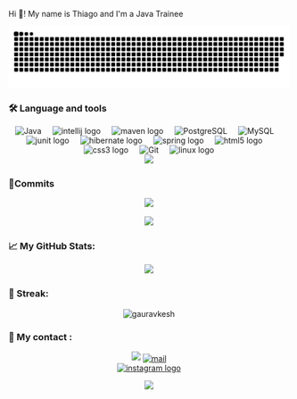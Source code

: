 Hi 👋! My name is Thiago and I'm a Java Trainee</h7>

![github contribution grid animation](https://raw.githubusercontent.com/thiagoHenrique19/thiagoHenrique19/output/github-contribution-grid-snake.svg)

<h3 align="left">🛠 Language and tools</h3>

<div align="center">
        <img alt="Java" width="45" height="45" src="https://raw.githubusercontent.com/HighAmbition211/HighAmbition211/auxiliary/languages/java.svg" />
      <img width="12" />
          <img src="https://cdn.jsdelivr.net/gh/devicons/devicon/icons/intellij/intellij-original.svg" height="40" alt="intellij logo"  />
      <img width="12" />
        <img src="https://miro.medium.com/v2/resize:fit:450/1*kbSGIVukG6lL7JtAa9wiDA.png" height="40" alt="maven logo" />
        <img width="12" />
          <img alt="PostgreSQL" width="45" height="45" src="https://raw.githubusercontent.com/HighAmbition211/HighAmbition211/auxiliary/databases/postgres.svg" />
      <img width="12" />
         <img alt="MySQL" width="45" height="45" src="https://raw.githubusercontent.com/HighAmbition211/HighAmbition211/auxiliary/databases/mysql.svg" />
      <img width="12" />
        <img src="https://junit.org/junit5/assets/img/junit5-logo.png" height="40" alt="junit logo" />
       <img width="12" />
        <img src="https://cdn.freebiesupply.com/logos/large/2x/hibernate-logo-png-transparent.png" height="40" alt="hibernate logo" />
        <img width="12" />
        <img src="https://cdn.jsdelivr.net/gh/devicons/devicon/icons/spring/spring-original.svg" height="40" alt="spring logo" />
        <img width="12" />
         <img src="https://cdn.jsdelivr.net/gh/devicons/devicon/icons/html5/html5-original.svg" height="40" alt="html5 logo"  />
         <img width="12" />
         <img src="https://cdn.jsdelivr.net/gh/devicons/devicon/icons/css3/css3-original.svg" height="40" alt="css3 logo"  />
         <img width="12" />
       <img alt="Git" width="45" height="45" src="https://raw.githubusercontent.com/HighAmbition211/HighAmbition211/auxiliary/tools/Github.gif" />
       <img width="12" />
          <img src="https://cdn.jsdelivr.net/gh/devicons/devicon/icons/linux/linux-original.svg" height="40" alt="linux logo"  />
<div

<div align="center">
    <img height="180em" src="https://github-readme-stats-sigma-five.vercel.app/api/top-langs/?username=thiagoHenrique19&layout=compact&langs_count=7&theme=dark"/>
</div>

<h3 align="left">🚀Commits</h3>
 

<div align="center">
    <img height="180em" src="https://github-readme-stats-sigma-five.vercel.app/api?username=thiagoHenrique19&show_icons=true&theme=dark&include_all_commits=false&count_private=true"/>



![](https://github-profile-summary-cards.vercel.app/api/cards/productive-time?username=thiagoHenrique19&theme=highcontrast)

<h3 align="left">📈 My GitHub Stats:</h3>

![](https://github-profile-summary-cards.vercel.app/api/cards/profile-details?username=thiagoHenrique19&theme=highcontrast)



<h3 align="left">🎯 Streak:</h3>

 <img align="center"   width="400" src="https://github-readme-streak-stats.herokuapp.com/?user=thiagoHenrique19&theme=highcontrast&hide_border=true" alt="gauravkesh" />

<h3 align="left">📱 My contact :</h3>
<div align="center">
<img src="https://streak-stats.demolab.com?
</div>
    
<p align="center">
  <a href="mailto:thiagohenriquedeoliveira015@gmail.com" target="_blank">
    <img align="center" src="https://cdn.worldvectorlogo.com/logos/official-gmail-icon-2020-.svg" alt="mail" height="50" width="55" />


<div align="center">
    
<a href="https://www.instagram.com/_thiagohenrique?igsh=MW1yOTZ5cGE5NWhwaw%3D%3D&utm_source=qr">
  <img src="https://img.shields.io/static/v1?message=Instagram&logo=instagram&label=&color=E4405F&logoColor=white&labelColor=&style=for-the-badge" height="35" alt="instagram logo" />
</a>
</div>

<p align="center">
     <img src="https://capsule-render.vercel.app/api?type=waving&color=gradient&height=100&section=footer"/>
</p>
